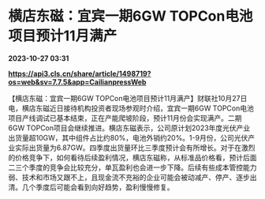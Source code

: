 # 横店东磁：宜宾一期6GW TOPCon电池项目预计11月满产

**2023-10-27 03:31**

**https://api3.cls.cn/share/article/1498719?os=web&sv=7.7.5&app=CailianpressWeb**

【横店东磁：宜宾一期6GW TOPCon电池项目预计11月满产】财联社10月27日电，横店东磁近日接待机构投资者现场参观时介绍，宜宾一期6GW TOPCon电池项目产线调试已基本结束，正在产能爬坡阶段，预计11月份会实现满产。二期6GW TOPCon项目会继续推进。横店东磁表示，公司原计划2023年度光伏产业出货量超10GW，其中组件占比约80%，电池外销约20%。1-9月份，公司光伏产业实际出货量为6.87GW。四季度出货量环比三季度预计会有所增长。对于在激烈的价格竞争下，如何看待后续盈利情况，横店东磁称，从标准品价格看，预计后面二三个季度的竞争会比较充分，单瓦盈利也会进一步下降。后续有些成本管控能力弱、技术和市场又跟不上，且现金流不充裕的企业可能会被动减产、停产、逐步出清。几个季度后可能会看到向好趋势，盈利慢慢修复。